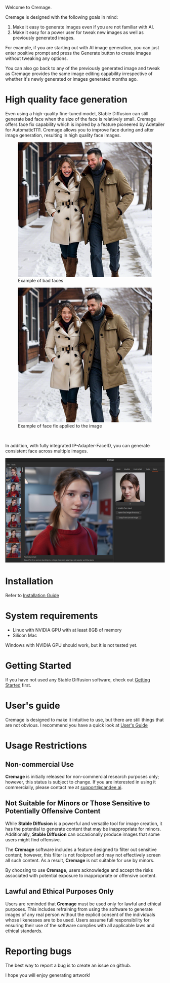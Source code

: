 Welcome to Cremage.

Cremage is designed with the following goals in mind:

1. Make it easy to generate images even if you are not familiar with AI.
2. Make it easy for a power user for tweak new images as well as previously generated images.

For example, if you are starting out with AI image generation, you can just enter positive prompt and press the Generate button to create images without tweaking any options.

You can also go back to any of the previously generated image and tweak as Cremage provides the same image editing capability irrespective of whether it's newly generated or images generated months ago.

# High quality face generation
Even using a high-quality fine-tuned model, Stable Diffusion can still generate bad face when the size of the face is relatively small. Cremage offers face fix capability which is inpired by a feature pioneered by Adetailer for Automatic1111. Cremage allows you to improve face during and after image generation, resulting in high quality face images.

<figure>
  <img src="docs/images/bad_faces.png" alt="Example of bad faces">
  <figcaption>Example of bad faces</figcaption>
</figure>

<figure>
  <img src="docs/images/bad_faces_fixed.png" alt="Example of bad faces fixed">
  <figcaption>Example of face fix applied to the image</figcaption>
</figure>
<br>

In addition, with fully integrated IP-Adapter-FaceID, you can generate consistent face across multiple images.

![Example of consistent faces generated](docs/images/consistent_faces_on_ui.jpg "Consistent faces")

# Installation
Refer to [Installation Guide](docs/installation_guide.md "View the Installation Guide")

# System requirements
* Linux with NVIDIA GPU with at least 8GB of memory
* Silicon Mac

Windows with NVIDIA GPU should work, but it is not tested yet.

# Getting Started
If you have not used any Stable Diffusion software, check out [Getting Started](docs/getting_started.md "View Getting Started") first.

# User's guide
Cremage is designed to make it intuitive to use, but there are still things that are not obvious.  I recommend you have a quick look at [User's Guide](docs/users_guide.md "View the User's Guide")

# Usage Restrictions

## Non-commercial Use
**Cremage** is initially released for non-commercial research purposes only; however, this status is subject to change. If you are interested in using it commercially, please contact me at support@candee.ai.

## Not Suitable for Minors or Those Sensitive to Potentially Offensive Content

While **Stable Diffusion** is a powerful and versatile tool for image creation, it has the potential to generate content that may be inappropriate for minors. Additionally, **Stable Diffusion** can occasionally produce images that some users might find offensive.

The **Cremage** software includes a feature designed to filter out sensitive content; however, this filter is not foolproof and may not effectively screen all such content. As a result, **Cremage** is not suitable for use by minors.

By choosing to use **Cremage**, users acknowledge and accept the risks associated with potential exposure to inappropriate or offensive content.

## Lawful and Ethical Purposes Only

Users are reminded that **Cremage** must be used only for lawful and ethical purposes. This includes refraining from using the software to generate images of any real person without the explicit consent of the individuals whose likenesses are to be used. Users assume full responsibility for ensuring their use of the software complies with all applicable laws and ethical standards.

# Reporting bugs
The best way to report a bug is to create an issue on github.

I hope you will enjoy generating artwork!